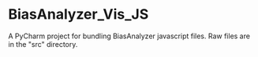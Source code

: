 # BiasAnalyzer_Vis_JS
A PyCharm project for bundling BiasAnalyzer javascript files. Raw files are in the "src" directory.
